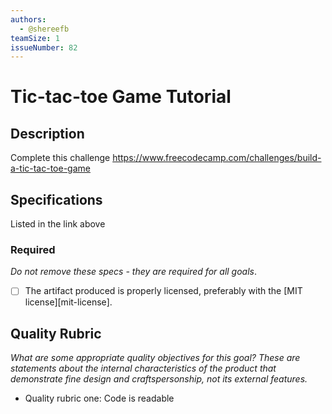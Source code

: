 ```yaml
---
authors:
  - @shereefb
teamSize: 1
issueNumber: 82
---
```


# Tic-tac-toe Game Tutorial

## Description

Complete this challenge
https://www.freecodecamp.com/challenges/build-a-tic-tac-toe-game
## Specifications

Listed in the link above
### Required

_Do not remove these specs - they are required for all goals_.
- [ ] The artifact produced is properly licensed, preferably with the [MIT license][mit-license].
## Quality Rubric

_What are some appropriate quality objectives for this goal? These are statements about the internal characteristics of the product that demonstrate fine design and craftspersonship, not its external features._
- Quality rubric one: Code is readable
